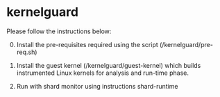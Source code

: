# kernelguard

Please follow the instructions below:

0) Install the pre-requisites required using the 
   script (/kernelguard/pre-req.sh)

1) Install the guest kernel (/kernelguard/guest-kernel) which
   builds instrumented Linux kernels for analysis and run-time
   phase.

2) Run with shard monitor using instructions shard-runtime